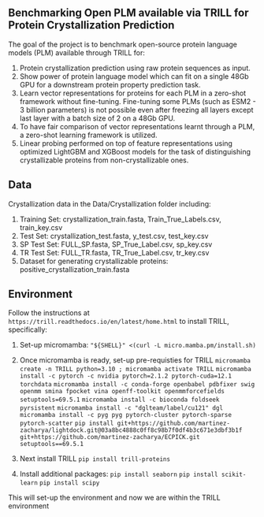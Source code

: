## Benchmarking Open PLM available via TRILL for Protein Crystallization Prediction

The goal of the project is to benchmark open-source protein language models (PLM) available through TRILL for:
1. Protein crystallization prediction using raw protein sequences as input.
2. Show power of protein language model which can fit on a single 48Gb GPU for a downstream protein property prediction task.
3. Learn vector representations for proteins for each PLM in a zero-shot framework without fine-tuning. Fine-tuning some PLMs (such as ESM2 - 3 billion parameters) is not possible even after freezing all layers except last layer with a batch size of 2 on a 48Gb GPU.
5. To have fair comparison of vector representations learnt through a PLM, a zero-shot learning framework is utilized.
6. Linear probing performed on top of feature representations using optimized LightGBM and XGBoost models for the task of distinguishing crystallizable proteins from non-crystallizable ones.

## Data
Crystallization data in the Data/Crystallization folder including:
1. Training Set: crystallization_train.fasta, Train_True_Labels.csv, train_key.csv 
2. Test Set: crystallization_test.fasta, y_test.csv, test_key.csv
3. SP Test Set: FULL_SP.fasta, SP_True_Label.csv, sp_key.csv
4. TR Test Set: FULL_TR.fasta, TR_True_Label.csv, tr_key.csv
5. Dataset for generating crystallizable proteins: positive_crystallization_train.fasta

## Environment
Follow the instructions at `https://trill.readthedocs.io/en/latest/home.html` to install TRILL, specifically:

1. Set-up micromamba:
`"${SHELL}" <(curl -L micro.mamba.pm/install.sh)`

2. Once micromamba is ready, set-up pre-requisties for TRILL
`micromamba create -n TRILL python=3.10 ; micromamba activate TRILL`
`micromamba install -c pytorch -c nvidia pytorch=2.1.2 pytorch-cuda=12.1 torchdata`
`micromamba install -c conda-forge openbabel pdbfixer swig openmm smina fpocket vina openff-toolkit openmmforcefields setuptools=69.5.1`
`micromamba install -c bioconda foldseek pyrsistent`
`micromamba install -c "dglteam/label/cu121" dgl`
`micromamba install -c pyg pyg pytorch-cluster pytorch-sparse pytorch-scatter`
`pip install git+https://github.com/martinez-zacharya/lightdock.git@03a8bc4888c0ff8c98b7f0df4b3c671e3dbf3b1f git+https://github.com/martinez-zacharya/ECPICK.git setuptools==69.5.1`

3. Next install TRILL
`pip install trill-proteins`

4. Install additional packages:
`pip install seaborn`
`pip install scikit-learn`
`pip install scipy`

This will set-up the environment and now we are within the TRILL environment
